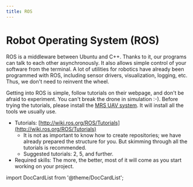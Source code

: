 ```yaml
---
title: ROS
---
```


# Robot Operating System (ROS)

ROS is a middleware between Ubuntu and C++.
Thanks to it, our programs can talk to each other asynchronously.
It also allows simple control of your software from the terminal.
A lot of utilities for robotics have already been programmed with ROS, including sensor drivers, visualization, logging, etc.
Thus, we don't need to reinvent the wheel.

Getting into ROS is simple, follow tutorials on their webpage, and don't be afraid to experiment.
You can't break the drone in simulation :-).
Before trying the tutorials, please install the [MRS UAV system](https://github.com/ctu-mrs/mrs_uav_system).
It will install all the tools we usually use.

* Tutorials: [http://wiki.ros.org/ROS/Tutorials](http://wiki.ros.org/ROS/Tutorials)
  * It is not as important to know how to create repositories; we have already prepared the structure for you. But skimming through all the tutorials is recommended.
  * Suggested tutorials: 2, 5, and further.
* Required skills: The more, the better, most of it will come as you start working on your project.

import DocCardList from '@theme/DocCardList';

<DocCardList />

